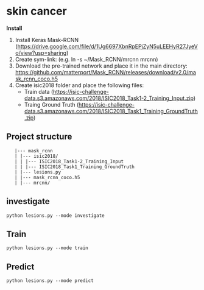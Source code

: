# skin cancer

**Install**
1. Install Keras Mask-RCNN (https://drive.google.com/file/d/1Ug6697XbnRpEPjZyN5uLEEHyR27JyeVo/view?usp=sharing)
2. Create sym-link: (e.g. ln -s ~/Mask_RCNN/mrcnn mrcnn)
3. Download the pre-trained network and place it in the main directory: https://github.com/matterport/Mask_RCNN/releases/download/v2.0/mask_rcnn_coco.h5
4. Create isic2018 folder and place the following files:
   - Train data (https://isic-challenge-data.s3.amazonaws.com/2018/ISIC2018_Task1-2_Training_Input.zip)
   - Traing Ground Truth (https://isic-challenge-data.s3.amazonaws.com/2018/ISIC2018_Task1_Training_GroundTruth.zip)

## Project structure
```
   |--- mask_rcnn
   | |--- isic2018/
   | | |--- ISIC2018_Task1-2_Training_Input
   | | |--- ISIC2018_Task1_Training_GroundTruth
   | |--- lesions.py
   | |--- mask_rcnn_coco.h5
   | |--- mrcnn/
```


## investigate
```python lesions.py --mode investigate```

## Train
```python lesions.py --mode train```

## Predict
```python lesions.py --mode predict```
